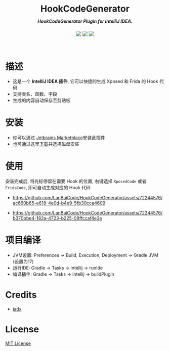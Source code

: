 <div align="center">
    <h1>HookCodeGenerator</h1>
    <h5 style="margin-top: -5px;">HookCodeGenerator Plugin for IntelliJ IDEA.</h5>
    
<a href="https://github.com/LanBaiCode/HookCodeGenerator/actions/workflows/build.yml"><img src="https://github.com/LanBaiCode/HookCodeGenerator/actions/workflows/build.yml/badge.svg"></a>
<a href="https://plugins.jetbrains.com/plugin/23194-hook-code-generator/"><img src="https://img.shields.io/jetbrains/plugin/v/23194-hook-code-generator.svg?style=flat-square"></a>
<a href="https://plugins.jetbrains.com/plugin/23194-hook-code-generator/"><img src="https://img.shields.io/jetbrains/plugin/d/23194-hook-code-generator.svg?style=flat-square"></a>

</div>

<br>

# 描述
- 这是一个 **IntelliJ IDEA 插件**, 它可以快捷的生成 Xposed 和 Frida 的 Hook 代码
- 支持类名、函数、字段
- 生成的内容自动保存至剪贴板
# 安装
- 你可以通过 [Jetbrains Marketplace](#)安装此插件
- 也可通过这里[下载](#)并选择磁盘安装


# 使用
安装完成后, 将光标停留在需要 Hook 的位置, 右键选择 `XposedCode` 或者 `FridaCode`, 即可自动生成对应的 Hook 代码

- https://github.com/LanBaiCode/HookCodeGenerator/assets/72244576/ac660b65-e618-4e0d-b4e9-5fb30cca4609

- https://github.com/LanBaiCode/HookCodeGenerator/assets/72244576/b370bbe4-182a-4723-b225-08ffccaf4e3e

# 项目编译
- JVM设置: Preferences -> Build, Execution, Deployment -> Gradle JVM (设置为17)
- 运行IDE: Gradle -> Tasks -> intellij -> runIde
- 编译插件: Gradle -> Tasks -> intellij -> buildPlugin

# Credits
- [jadx](https://github.com/skylot/jadx)

# License
[MIT License](LICENSE)
